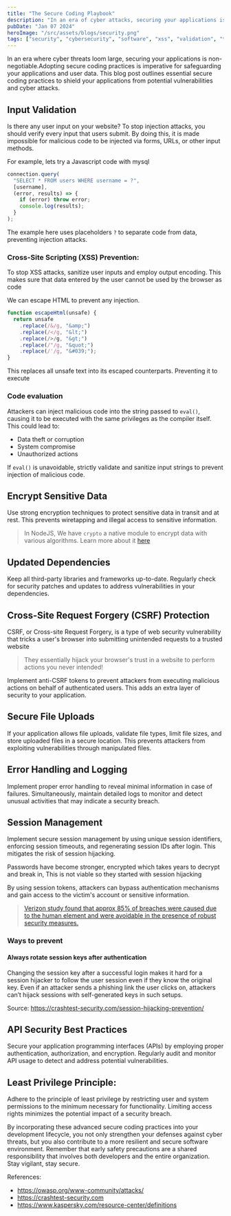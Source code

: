 ```yaml
---
title: "The Secure Coding Playbook"
description: "In an era of cyber attacks, securing your applications is non-negotiable."
pubDate: "Jan 07 2024"
heroImage: "/src/assets/blogs/security.png"
tags: ["security", "cybersecurity", "software", "xss", "validation", "tips"]
---
```


In an era where cyber threats loom large, securing your applications is non-negotiable.Adopting secure coding practices is imperative for safeguarding your applications and user data. This blog post outlines essential secure coding practices to shield your applications from potential vulnerabilities and cyber attacks.

## Input Validation

Is there any user input on your website? To stop injection attacks, you should verify every input that users submit. By doing this, it is made impossible for malicious code to be injected via forms, URLs, or other input methods.

For example, lets try a Javascript code with mysql

```js
connection.query(
  "SELECT * FROM users WHERE username = ?",
  [username],
  (error, results) => {
    if (error) throw error;
    console.log(results);
  }
);
```

The example here uses placeholders `?` to separate code from data, preventing injection attacks.

### Cross-Site Scripting (XSS) Prevention:

To stop XSS attacks, sanitize user inputs and employ output encoding. This makes sure that data entered by the user cannot be used by the browser as code

We can escape HTML to prevent any injection.

```js
function escapeHtml(unsafe) {
  return unsafe
    .replace(/&/g, "&amp;")
    .replace(/</g, "&lt;")
    .replace(/>/g, "&gt;")
    .replace(/"/g, "&quot;")
    .replace(/'/g, "&#039;");
}
```

This replaces all unsafe text into its escaped counterparts. Preventing it to execute

### Code evaluation

Attackers can inject malicious code into the string passed to `eval()`, causing it to be executed with the same privileges as the compiler itself. This could lead to:

- Data theft or corruption
- System compromise
- Unauthorized actions

If `eval()` is unavoidable, strictly validate and sanitize input strings to prevent injection of malicious code.

## Encrypt Sensitive Data

Use strong encryption techniques to protect sensitive data in transit and at rest. This prevents wiretapping and illegal access to sensitive information.

<blockquote type="tip">

In NodeJS, We have `crypto` a native module to encrypt data with various algorithms. Learn more about it [here](https://nodejs.org/api/crypto.html)

</blockquote>

## Updated Dependencies

Keep all third-party libraries and frameworks up-to-date. Regularly check for security patches and updates to address vulnerabilities in your dependencies.

## Cross-Site Request Forgery (CSRF) Protection

CSRF, or Cross-site Request Forgery, is a type of web security vulnerability that tricks a user's browser into submitting unintended requests to a trusted website

<blockquote type="danger">

They essentially hijack your browser's trust in a website to perform actions you never intended!

</blockquote>

Implement anti-CSRF tokens to prevent attackers from executing malicious actions on behalf of authenticated users. This adds an extra layer of security to your application.

## Secure File Uploads

If your application allows file uploads, validate file types, limit file sizes, and store uploaded files in a secure location. This prevents attackers from exploiting vulnerabilities through manipulated files.

## Error Handling and Logging

Implement proper error handling to reveal minimal information in case of failures. Simultaneously, maintain detailed logs to monitor and detect unusual activities that may indicate a security breach.

## Session Management

Implement secure session management by using unique session identifiers, enforcing session timeouts, and regenerating session IDs after login. This mitigates the risk of session hijacking.

Passwords have become stronger, encrypted which takes years to decrypt and break in, This is not viable so they started with session hijacking

By using session tokens, attackers can bypass authentication mechanisms and gain access to the victim's account or sensitive information.

> [Verizon study found that approx 85% of breaches were caused due to the human element and were avoidable in the presence of robust security measures.](https://www.verizon.com/business/resources/reports/dbir/)

### Ways to prevent

#### Always rotate session keys after authentication

Changing the session key after a successful login makes it hard for a session hijacker to follow the user session even if they know the original key. Even if an attacker sends a phishing link the user clicks on, attackers can’t hijack sessions with self-generated keys in such setups.

Source: https://crashtest-security.com/session-hijacking-prevention/

## API Security Best Practices

Secure your application programming interfaces (APIs) by employing proper authentication, authorization, and encryption. Regularly audit and monitor API usage to detect and address potential vulnerabilities.

## Least Privilege Principle:

Adhere to the principle of least privilege by restricting user and system permissions to the minimum necessary for functionality. Limiting access rights minimizes the potential impact of a security breach.

By incorporating these advanced secure coding practices into your development lifecycle, you not only strengthen your defenses against cyber threats, but you also contribute to a more resilient and secure software environment. Remember that early safety precautions are a shared responsibility that involves both developers and the entire organization. Stay vigilant, stay secure.

References:

- https://owasp.org/www-community/attacks/
- https://crashtest-security.com
- https://www.kaspersky.com/resource-center/definitions
